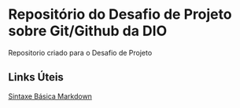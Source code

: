 # Repositório do Desafio de Projeto sobre Git/Github da DIO
Repositorio criado para o Desafio de Projeto

## Links Úteis
[Sintaxe Básica Markdown](https://www.markdownguide.org/basic-syntax/)
